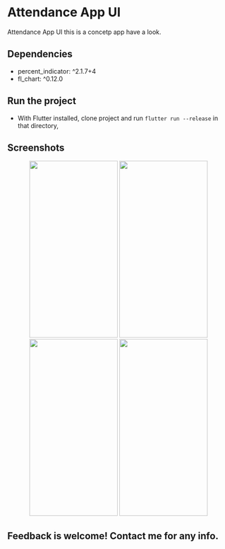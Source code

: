 # Attendance App UI

Attendance App UI this is a concetp app have a look.

## Dependencies 
 -  percent_indicator: ^2.1.7+4
 -  fl_chart: ^0.12.0
 
## Run the project
- With Flutter installed, clone project and run `flutter run --release` in that directory,


## Screenshots

<p align ="middle">
 <img src="https://user-images.githubusercontent.com/47661086/95672201-73d49180-0bbc-11eb-9a94-7c72d0e717a4.jpg" width="200" height="400" />
  <img src ="https://user-images.githubusercontent.com/47661086/95672267-112fc580-0bbd-11eb-8b78-26eda8ad98e9.jpg" width="200" height="400"/>
<img src = "https://user-images.githubusercontent.com/47661086/95672249-f2313380-0bbc-11eb-87d7-3de61280313c.jpg" width="200" height="400" /> 
<img src ="https://user-images.githubusercontent.com/47661086/95672283-2ad10d00-0bbd-11eb-8805-73e6f5c29117.jpg" width="200" height="400"/> 

</p>
 
## Feedback is welcome! Contact me for any info.
